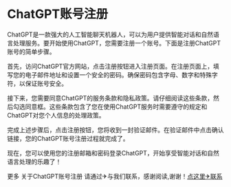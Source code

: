 # ChatGPT账号注册

ChatGPT是一款强大的人工智能聊天机器人，可以为用户提供智能对话和自然语言处理服务。要开始使用ChatGPT，您需要注册一个账号。下面是注册ChatGPT账号的简单步骤。

首先，访问ChatGPT官方网站，点击注册按钮进入注册页面。在注册页面上，填写您的电子邮件地址和设置一个安全的密码。确保密码包含字母、数字和特殊字符，以保证账号安全。

接下来，您需要同意ChatGPT的服务条款和隐私政策。请仔细阅读这些条款，然后勾选同意框。这些条款包含了您在使用ChatGPT服务时需要遵守的规定和ChatGPT对您个人信息的处理政策。

完成上述步骤后，点击注册按钮，您将收到一封验证邮件。在验证邮件中点击确认链接，您的ChatGPT账号注册过程就完成了。

现在，您可以使用您的注册邮箱和密码登录ChatGPT，开始享受智能对话和自然语言处理的乐趣了！

更多 关于ChatGPT账号注册 请通过✈与我们联系，感谢阅读,谢谢！[点这里✈联系](https://d.k02.cc)